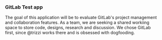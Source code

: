 ### GitLab Test app
The goal of this application will be to evaluate GitLab's project management and collaboration features. As a team, we are seeking a shared workiing space to store code, designs, research and discussion. We chose GitLab first, since @trizzi works there and is obsessed with dogfooding.
